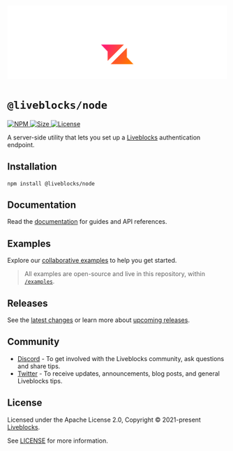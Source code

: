 <p align="center">
  <a href="https://liveblocks.io">
    <img src="https://raw.githubusercontent.com/liveblocks/liveblocks/main/.github/assets/header.svg" alt="Liveblocks" />
  </a>
</p>

# `@liveblocks/node`

<p>
  <a href="https://npmjs.org/package/@liveblocks/node">
    <img src="https://img.shields.io/npm/v/@liveblocks/node?style=flat&label=npm&color=c33" alt="NPM" />
  </a>
  <a href="https://bundlephobia.com/package/@liveblocks/node">
    <img src="https://img.shields.io/bundlephobia/minzip/@liveblocks/node?style=flat&label=size&color=09f" alt="Size" />
  </a>
  <a href="https://github.com/liveblocks/liveblocks/blob/main/LICENSE">
    <img src="https://img.shields.io/github/license/liveblocks/liveblocks?style=flat&label=license&color=f80" alt="License" />
  </a>
</p>

A server-side utility that lets you set up a [Liveblocks](https://liveblocks.io) authentication endpoint.

## Installation

```
npm install @liveblocks/node
```

## Documentation

Read the [documentation](https://liveblocks.io/docs) for guides and API references.

## Examples

Explore our [collaborative examples](https://liveblocks.io/examples) to help you get started.

> All examples are open-source and live in this repository, within [`/examples`](../../examples).

## Releases

See the [latest changes](https://github.com/liveblocks/liveblocks/releases) or learn more about [upcoming releases](https://github.com/liveblocks/liveblocks/milestones).

## Community

- [Discord](https://discord.gg/X4YWJuH9VY) - To get involved with the Liveblocks community, ask questions and share tips.
- [Twitter](https://twitter.com/liveblocks) - To receive updates, announcements, blog posts, and general Liveblocks tips.

## License

Licensed under the Apache License 2.0, Copyright © 2021-present [Liveblocks](https://liveblocks.io).

See [LICENSE](../../LICENSE) for more information.
